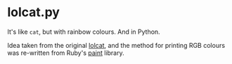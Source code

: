 lolcat.py
=========

It's like `cat`, but with rainbow colours. And in Python.

Idea taken from the original [lolcat](https://github.com/busyloop/lolcat), and
the method for printing RGB colours was re-written from Ruby's
[paint](https://github.com/janlelis/paint) library.
